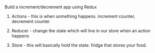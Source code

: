 Build a increment/decrement app using Redux

1. Actions - this is when something happens. increment counter, decrement counter

2. Reducer - change the state which will live in our store when an action happens

3. Store - this will basically hold the state. fridge that stores your food.
